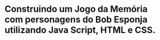# Construindo um Jogo da Memória com personagens do Bob Esponja utilizando Java Script, HTML e CSS. 
